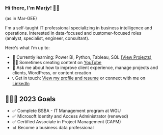 ### Hi there, I'm Marjy! 👋🏾 

(as in Mar-GEE)

I'm a self-taught IT professional specializing in business intelligence and operations. Interested in data-focused and customer-focused roles (analyst, specialist, engineer, consultant). 

Here's what I'm up to:

- 📖 Currently learning: Power BI, Python, Tableau, SQL [(View Projects)](https://github.com/mguery/Data-Projects)
- ✍🏾 Sometimes creating content on [YouTube](https://www.youtube.com/@marjyg) 
- 💬 Ask me about how to improve client experience, manage projects and clients, WordPress, or content creation
- 📞 Get in touch: [View my profile and resume](http://marjyg.website) or connect with me on [LinkedIn](https://www.linkedin.com/in/msguery/)

## 👩🏾‍💻 2023 Goals
- ✅ Complete BSBA - IT Management program at WGU
- ✅ Microsoft Identity and Access Administrator (renewed)
- ✅ Certified Associate in Project Management (CAPM)
- 📊 Become a business data professional 
